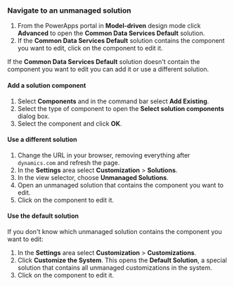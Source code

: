 ### Navigate to an unmanaged solution

1. From the PowerApps portal in **Model-driven** design mode click **Advanced** to open the **Common Data Services Default** solution.
2. If the **Common Data Services Default** solution contains the component you want to edit, click on the component to edit it.

If the **Common Data Services Default** solution doesn't contain the component you want to edit you can add it or use a different solution.

#### Add a solution component

1. Select **Components** and in the command bar select **Add Existing**.
1. Select the type of component to open the **Select solution components** dialog box.
2. Select the component and click **OK**.

#### Use a different solution
1. Change the URL in your browser, removing everything after `dynamics.com` and refresh the page.
2. In the **Settings** area select **Customization** > **Solutions**.
3. In the view selector, choose **Unmanaged Solutions**.
4. Open an unmanaged solution that contains the component you want to edit.
5. Click on the component to edit it.

#### Use the default solution
If you don't know which unmanaged solution contains the component you want to edit:
1. In the **Settings** area select **Customization** > **Customizations**.
3. Click **Customize the System**. This opens the **Default Solution**, a special solution that contains all unmanaged customizations in the system.
4. Click on the component to edit it.